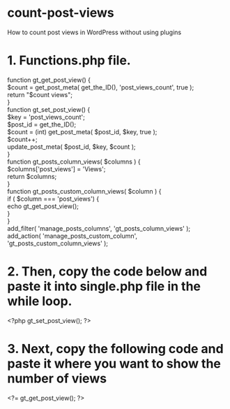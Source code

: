 # count-post-views
How to count post views in WordPress without using plugins

# 1. Functions.php file.

<p>function gt_get_post_view() {<br />$count = get_post_meta( get_the_ID(), 'post_views_count', true );<br />return "$count views";<br />}<br />function gt_set_post_view() {<br />$key = 'post_views_count';<br />$post_id = get_the_ID();<br />$count = (int) get_post_meta( $post_id, $key, true );<br />$count++;<br />update_post_meta( $post_id, $key, $count );<br />}<br />function gt_posts_column_views( $columns ) {<br />$columns['post_views'] = 'Views';<br />return $columns;<br />}<br />function gt_posts_custom_column_views( $column ) {<br />if ( $column === 'post_views') {<br />echo gt_get_post_view();<br />}<br />}<br />add_filter( 'manage_posts_columns', 'gt_posts_column_views' );<br />add_action( 'manage_posts_custom_column', 'gt_posts_custom_column_views' );</p>

# 2. Then, copy the code below and paste it into single.php file in the while loop.
<p>&lt;?php gt_set_post_view(); ?&gt;</p>

# 3. Next, copy the following code and paste it where you want to show the number of views
<p>&lt;?= gt_get_post_view(); ?&gt;</p>
